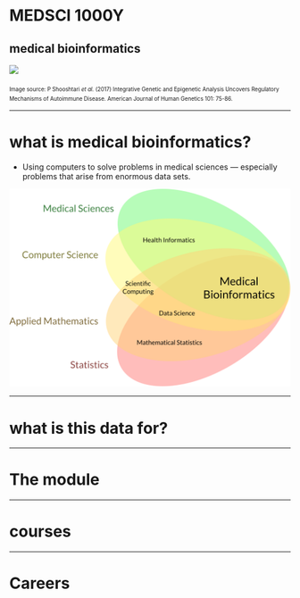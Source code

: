 # MEDSCI 1000Y
## medical bioinformatics

<img src="https://ars.els-cdn.com/content/image/1-s2.0-S0002929717302367-gr2_lrg.jpg" width="700"/>

<small><small>
Image source:  P Shooshtari <i>et al.</i> (2017) Integrative Genetic and Epigenetic Analysis Uncovers Regulatory<br/>
Mechanisms of Autoimmune Disease. American Journal of Human Genetics 101: 75-86.
</small></small>

---

# what is medical bioinformatics?

* Using computers to solve problems in medical sciences &mdash; especially problems that arise from enormous data sets.

<img width="600" src="/img/what-is-mbi.svg"/>

---

# what is this data for?



---

# The module

---

# courses


---

# Careers

